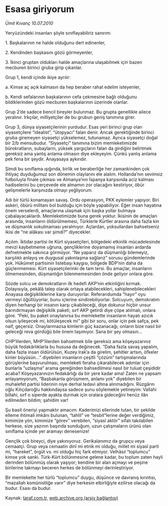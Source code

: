 # Esasa giriyorum

*Ümit Kıvanç 10.07.2010*

<div class="yazi"><p>Yeryüzündeki insanları şöyle sınıflayabiliriz sanırım:</p>
<p>1. Başkalarının ne halde olduğunu dert edinenler,</p>
<p>2. Kendinden başkasını gözü görmeyenler,</p>
<p>3. İkinci gruptan oldukları halde amaçlarına ulaşabilmek için bazen mecburen birinci gruba girip çıkanlar.</p>
<p>Grup 1, kendi içinde ikiye ayrılır:</p>
<p>a. Kimse aç açık kalmasın da hep beraber rahat edelim isteyenler,</p>
<p>b. Kendi sefalarının başkalarının cefa çekmesine bağlı olduğunu bildiklerinden gözü mecburen başkalarının üzerinde olanlar.</p>
<p>Grup 2’de sadece bencil bireyler bulunmaz. Bu grupta genellikle ailece yeralınır. Irkçılar, milliyetçiler de bu grubun geniş tanımına girer.</p>
<p>Grup 3, dünya siyasetçilerinin yurdudur. Esas yeri birinci grup olan siyasetçilere “idealist”, “ütopyacı” falan denir. Ancak gerektiğinde birinci gruba giremeyen siyasetçi yükselemez, tutunamaz. Ayrıca siyasetçi doğal bir 2/b mensubudur. “Siyasetçi” tanımına bizim memleketimizde bürokratların, subayların, yüksek yargıçların falan da girdiğini belirtmek gereksiz ama yanlış anlama olmasın diye ekleyeyim. Çünkü yanlış anlama pek fena bir şeydir. Anayasaya aykırıdır.</p>
<p>Şimdi bu sınıflama ışığında, birlik ve beraberliğe her zamankinden çok ihtiyaç duyduğumuz son dönemin olaylarını ele alalım. Hollanda’nın sevimsiz futboluyla finale çıkması ve Almanya’nın İspanya karşısında aciz kalması hadiselerini bu çerçevede ele almamın zor olacağını kestiriyor, öbür gelişmelerle karşınızda olmayı yeğliyorum.</p>
<p>Adı bir türlü konamayan savaş. Ordu operasyon, PKK eylemler yapıyor. Biri askeri, öbürü militanı bol bulduğu için böyle yapabiliyor. Eğer insan hayatına önem verselerdi, amaçlarına ulaşmak için başka yollar bulmaya çabalayacaklardı. Memleketimizde buna gerek yoktur. İkisinin de amaçları arasında, insanların öldürülmemesi, Türklerle Kürtler arasına daha fazla kin ve düşmanlık sokulmaması yeralmıyor. Açlardan, yoksullardan bahsetseniz ikisi de “ne alâkası var şimdi?” diyecekler.</p>
<p>Açılım. İktidar partisi ile Kürt siyasetçileri, bölgedeki etkinlik mücadelesinde mevzi kaybetmeme uğruna, gençliklerine doyamamış insanları ardarda defnetmekte sakınca görmüyor. “Ne yaparız da düşmanlığı bilemeyiz, karşılıklı anlayış ve duygusal yakınlaşma sağlarız” sorusu gündemlerinde yok. Hükümet partisinin listebaşı kaygısı, bölgede BDP’nin daha da güçlenmemesi. Kürt siyasetçilerinki de tam tersi. Bu amaçlar, insanların ölmemesinden, düşmanlığın bilenmemesinden önde geliyor onlara göre.</p>
<p>Sözde solcu ve demokratların ilk hedefi AKP’nin etkinliğini kırmak. Dolayısıyla, pekâlâ talep olarak ortaya atabilecekleri, sahiplenebilecekleri Anayasa değişikliklerine karşı duruyorlar. Referandumda “hayır” oyu vermeyi öğütlüyorlar, bunu içlerine sindirebiliyorlar. Solcuyum, demokratım diyen herhangi bir insanın karşı çıkabileceği, dişe dokunur hiçbir unsur barındırmayan değişiklik paketi, sırf AKP getirdi diye çöpe atılmalı, onlara göre. “Peki, bu paket onaylanırsa bu memlekette insanların hayatı azıcık olsun iyileşecek mi, kötüleşecek mi” gibi bir soru, onlar için pek safça, pek naif, geçersiz. Onaylanmazsa kimlerin güç kazanacağı, onların bize nasıl bir geleceği reva gördüğü bile önem taşımıyor. Sana bir şey olmasın...</p>
<p>CHP’lilerden, MHP’lilerden bahsetmek bile gereksiz ama köşeyazarınız büyük fedakârlıklarla bu hususa da değinecek. “Daha fazla savaş yapalım, daha fazla insan öldürülsün, Kuzey Irak’a da girelim, şehitler artsın, öfkeler kinler büyüsün...” diyebilen insanların çeşitli “çözüm” tartışmalarında görüşlerine başvurulması, memleketi feraha çıkarabilecek adımlar için bunlarla “uzlaşma” arama gereğinden bahsedilmesi nasıl bir tuluat çeşididir acaba? Köşeyazarınızın fedakârlığı da bir yere kadar ama! Zaten ne yapsam anlayamıyorum, “Başbakanla görüşmem, anlamı yok” diyebilen bir muhalefet partisi liderinin niye derhal tedavi altına alınmadığını. Rüzgârın oğlu Kılıçdaroğlu hakkındaysa sadece şunu söylemekle yetineyim: Vallahi billahi, sırf o siperde ayakta durmak için oralara gideceğini henüz ilân edilmeden bildim; şahidim var!</p>
<p>Şu basit öneriyi yapmaktır amacım: Kaderimizi ellerinde tutan, bir şekilde elleme ihtimali imkânı bulunan, “tahlil” ve “tesbit”lerine değer verdiğimiz, kimimize yön, kimimize “görev” verebilen, “siyasî aktör” sıfatı takılabilen herkese, size yazının başında sunduğum, uzun çalışmaların ürünü olan sınıflama içinde yer aramayı denesenize! </p>
<p>Gençlik çok bireyci, diye yakınıyoruz. Gerikalanımız da grupçu veya cemaatçi. Grup veya cemaatin dinî mi etnik mi olduğu, millet mi siyasî parti mi, “hareket”, örgüt vs. mi olduğu hiç fark etmiyor. Velhâsıl “toplumcu” kimse yok sanki. Türk-Kürt bölünmesine gelene kadar, bu toplum zaten hayli derinden bölünmüş olarak yaşıyor; kendine bir alan açmayı ve peşine birilerine takmayı beceren herkes de bölünmeyi derinleştiriyor.</p>
<p>Bir memlekette her türlü “toplumcu” duygu, düşünce ve davranış kırıntısı, “mazallah komünistliğe varır” diye herkesin elbirliğiyle ezilirse olacağı da budur. Esası da budur.</p></div>

Kaynak: [taraf.com.tr](http://www.taraf.com.tr:80/umit-kivanc/makale-esasa-giriyorum.htm), [web.archive.org (arşiv bağlantısı)](http://web.archive.org/web/20100712181029/http://www.taraf.com.tr:80/umit-kivanc/makale-esasa-giriyorum.htm)
